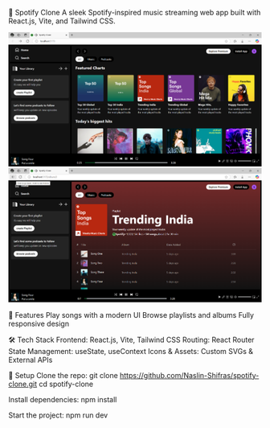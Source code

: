 🎵 Spotify Clone
A sleek Spotify-inspired music streaming web app built with React.js, Vite, and Tailwind CSS.

![image alt](https://github.com/Naslin-Shifras/spotify-clone/blob/4d6f3e38030aaf36abc8a0ff839d319e5fa83b00/Screenshot%202025-02-27%20160406.png)
![image alt](https://github.com/Naslin-Shifras/spotify-clone/blob/ced02af25dcdd52419739cd4db7d47226941a8c2/Screenshot%202025-02-27%20160457.png)

🚀 Features
Play songs with a modern UI
Browse playlists and albums
Fully responsive design

🛠 Tech Stack
Frontend: React.js, Vite, Tailwind CSS
Routing: React Router
State Management: useState, useContext
Icons & Assets: Custom SVGs & External APIs

🔧 Setup
Clone the repo:
               git clone https://github.com/Naslin-Shifras/spotify-clone.git
               cd spotify-clone

Install dependencies:
               npm install

Start the project:
               npm run dev
